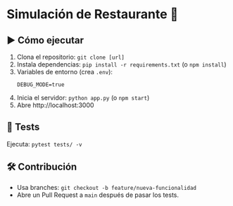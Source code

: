 # Simulación de Restaurante 🍕

## ▶️ Cómo ejecutar
1. Clona el repositorio: `git clone [url]`
2. Instala dependencias: `pip install -r requirements.txt` (o `npm install`)
3. Variables de entorno (crea `.env`):
   ```PORT=3000
   DEBUG_MODE=true
4. Inicia el servidor: `python app.py` (o `npm start`)
5. Abre http://localhost:3000

## 🧪 Tests
Ejecuta: `pytest tests/ -v`

## 🛠️ Contribución
- Usa branches: `git checkout -b feature/nueva-funcionalidad`
- Abre un Pull Request a `main` después de pasar los tests.
